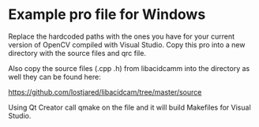 # Example pro file for Windows

Replace the hardcoded paths with the ones you have for your current version of OpenCV compiled  with Visual Studio.
Copy this pro into a new directory with the source files and qrc file.

Also copy the source files (.cpp .h) from libacidcamm into the directory as well they can be found here:

https://github.com/lostjared/libacidcam/tree/master/source

Using Qt Creator call qmake on the file and it will build Makefiles for Visual Studio.


